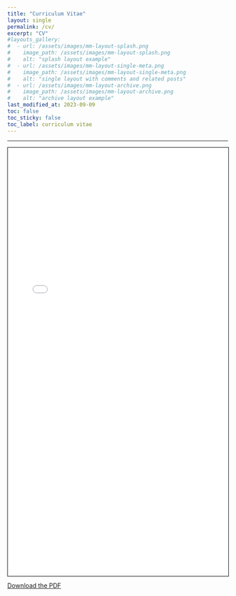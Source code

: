 ```yaml
---
title: "Curriculum Vitae"
layout: single
permalink: /cv/
excerpt: "CV"
#layouts_gallery:
#  - url: /assets/images/mm-layout-splash.png
#    image_path: /assets/images/mm-layout-splash.png
#    alt: "splash layout example"
#  - url: /assets/images/mm-layout-single-meta.png
#    image_path: /assets/images/mm-layout-single-meta.png
#    alt: "single layout with comments and related posts"
#  - url: /assets/images/mm-layout-archive.png
#    image_path: /assets/images/mm-layout-archive.png
#    alt: "archive layout example"
last_modified_at: 2023-09-09
toc: false
toc_sticky: false
toc_label: curriculum vitae
---
```



---
<html>
    <head>
    <style>
        #pdf-container {
            height: 980px;
        }
    </style>
    </head>
    <body>
        <div id="pdf-container">
            <iframe src="/assets/documents/Eunkyung_CV_Sep.pdf#toolbar=0&view=FitH" width="100%" height="100%" style="border: 1px solid black;">
                <p>Your browser does not support iframes.</p>
            </iframe>
        </div>
        <div>
        <p style="text-align: left;"><a href="/assets/documents/Eunkyung_CV_Sep.pdf" download style="background-color: white">Download the PDF</a></p>
        </div>
    </body>
</html>
